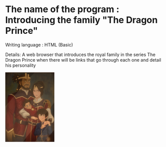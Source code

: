 # The name of the program : Introducing the family "The Dragon Prince"

Writing language : HTML (Basic)

Details: A web browser that introduces the royal family in the series The Dragon Prince when there will be links that go through each one and detail his personality

![alt text](https://github.com/Aymanw1998/Family-EX1/blob/master/images/FamilyPhoto.png?raw=true)

